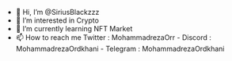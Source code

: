 - 👋 Hi, I’m @SiriusBlackzzz
- 👀 I’m interested in Crypto
- 🌱 I’m currently learning NFT Market
- 📫 How to reach me Twitter : MohammadrezaOrr - Discord : MohammadrezaOrdkhani - Telegram : MohammadrezaOrdkhani

<!---
SiriusBlackzzz/SiriusBlackzzz is a ✨ special ✨ repository because its `README.md` (this file) appears on your GitHub profile.
You can click the Preview link to take a look at your changes.
--->
